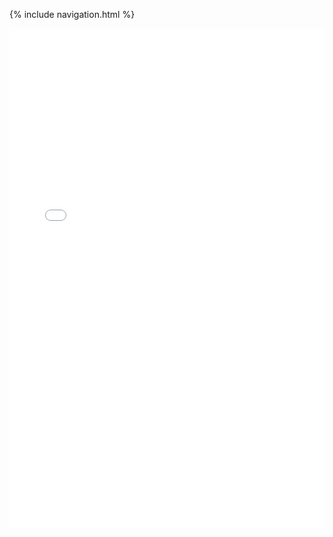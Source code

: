 {% include navigation.html %}

<iframe frameborder="0" width="100%" height="800px" src="ADD REPL LINK HERE">
